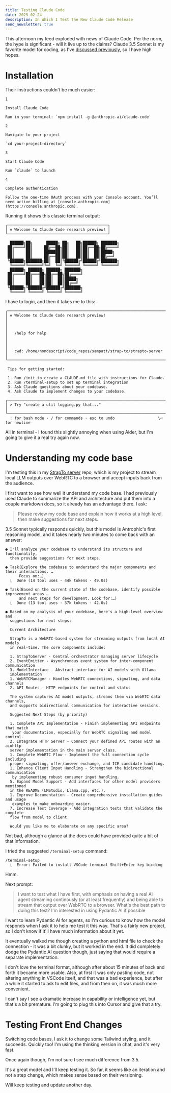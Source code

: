 ```yaml
---
title: Testing Claude Code
date: 2025-02-24
description: In Which I Test the New Claude Code Release
send_newsletter: true
---
```

This afternoon my feed exploded with news of Claude Code. Per the norm, the hype is significant - will it live up to the claims? Claude 3.5 Sonnet is my favorite model for coding, as I've [discussed previously](https://sampatt.com/blog/2025-02-09-AI), so I have high hopes.

# Installation

Their instructions couldn't be much easier:

```
1

Install Claude Code

Run in your terminal: `npm install -g @anthropic-ai/claude-code`

2

Navigate to your project

`cd your-project-directory`

3

Start Claude Code

Run `claude` to launch

4

Complete authentication

Follow the one-time OAuth process with your Console account. You’ll need active billing at [console.anthropic.com](https://console.anthropic.com).
```

Running it shows this classic terminal output:

```
╭────────────────────────────────────────────╮
│ ✻ Welcome to Claude Code research preview! │
╰────────────────────────────────────────────╯

  ██████╗██╗      █████╗ ██╗   ██╗██████╗ ███████╗
 ██╔════╝██║     ██╔══██╗██║   ██║██╔══██╗██╔════╝
 ██║     ██║     ███████║██║   ██║██║  ██║█████╗  
 ██║     ██║     ██╔══██║██║   ██║██║  ██║██╔══╝  
 ╚██████╗███████╗██║  ██║╚██████╔╝██████╔╝███████╗
  ╚═════╝╚══════╝╚═╝  ╚═╝ ╚═════╝ ╚═════╝ ╚══════╝
  ██████╗ ██████╗ ██████╗ ███████╗                
 ██╔════╝██╔═══██╗██╔══██╗██╔════╝                
 ██║     ██║   ██║██║  ██║█████╗                  
 ██║     ██║   ██║██║  ██║██╔══╝                  
 ╚██████╗╚██████╔╝██████╔╝███████╗                
  ╚═════╝ ╚═════╝ ╚═════╝ ╚══════╝
```

I have to login, and then it takes me to this:

```
╭──────────────────────────────────────────────────────────────────────╮
│ ✻ Welcome to Claude Code research preview!                           │
│                                                                      │
│   /help for help                                                     │
│                                                                      │
│   cwd: /home/nondescript/code_repos/sampatt/strap-to/strapto-server  │
╰──────────────────────────────────────────────────────────────────────╯

 Tips for getting started:

 1. Run /init to create a CLAUDE.md file with instructions for Claude.
 2. Run /terminal-setup to set up terminal integration
 3. Ask Claude questions about your codebase.
 4. Ask Claude to implement changes to your codebase.

╭─────────────────────────────────────────────────────────────────────────────────╮
│ > Try "create a util logging.py that..."                                        │
╰─────────────────────────────────────────────────────────────────────────────────╯
  ! for bash mode · / for commands · esc to undo                   \⏎ for newline
```

All in terminal - I found this slightly annoying when using Aider, but I'm going to give it a real try again now.

# Understanding my code base

I'm testing this in my [StrapTo server](https://github.com/SamPatt/strapto-server) repo, which is my project to stream local LLM outputs over WebRTC to a browser and accept inputs back from the audience.

I first want to see how well it understand my code base. I had previously used Claude to summarize the API and architecture and put them into a couple markdown docs, so it already has an advantage there. I ask:

> Please review my code base and explain how it works at a high level, then make 
  suggestions for next steps.

3.5 Sonnet typically responds quickly, but this model is Antrophic's first reasoning model, and it takes nearly two minutes to come back with an answer:

```
● I'll analyze your codebase to understand its structure and functionality,
  then provide suggestions for next steps.

● Task(Explore the codebase to understand the major components and their interactions. …
      Focus on:…)
  ⎿  Done (14 tool uses · 44k tokens · 49.0s)

● Task(Based on the current state of the codebase, identify possible improvement areas …
      and next steps for development. Look for:…)
  ⎿  Done (13 tool uses · 37k tokens · 42.0s)

● Based on my analysis of your codebase, here's a high-level overview and
  suggestions for next steps:

  Current Architecture

  StrapTo is a WebRTC-based system for streaming outputs from local AI models
  in real-time. The core components include:

  1. StrapToServer - Central orchestrator managing server lifecycle
  2. EventEmitter - Asynchronous event system for inter-component communication
  3. ModelInterface - Abstract interface for AI models with Ollama
  implementation
  1. WebRTCManager - Handles WebRTC connections, signaling, and data channels
  2. API Routes - HTTP endpoints for control and status

  The system captures AI model outputs, streams them via WebRTC data channels,
  and supports bidirectional communication for interactive sessions.

  Suggested Next Steps (by priority)

  1. Complete API Implementation - Finish implementing API endpoints that match
   your documentation, especially for WebRTC signaling and model control.
  2. Integrate HTTP Server - Connect your defined API routes with an aiohttp
  server implementation in the main server class.
  1. Complete WebRTC Flow - Implement the full connection cycle including
  proper signaling, offer/answer exchange, and ICE candidate handling.
  1. Enhance Client Input Handling - Strengthen the bidirectional communication
   by implementing robust consumer input handling.
  5. Expand Model Support - Add interfaces for other model providers mentioned
  in the README (LMStudio, Llama.cpp, etc.).
  1. Improve Documentation - Create comprehensive installation guides and usage
   examples to make onboarding easier.
  7. Increase Test Coverage - Add integration tests that validate the complete
  flow from model to client.

  Would you like me to elaborate on any specific area?
```

Not bad, although a glance at the docs could have provided quite a bit of that information.

I tried the suggested `/terminal-setup` command:

```
/terminal-setup 
  ⎿  Error: Failed to install VSCode terminal Shift+Enter key binding
```

Hmm.

Next prompt:

>I want to test what I have first, with emphasis on having a real AI agent 
  streaming continously (or at least frequently) and being able to stream that 
  output over WebRTC to a browser. What's the best path to doing this test? I'm 
  interested in using Pydantic AI if possible

I want to learn Pydantic AI for agents, so I'm curious to know how the model responds when I ask it to help me test it this way. That's a fairly new project, so I don't know if it'll have much information about it yet.

It eventually walked me though creating a python and html file to check the connection - it was a bit clunky, but it worked in the end. It did completely dodge the Pydantic AI question though, just saying that would require a separate implementation.

I don't love the terminal format, although after about 15 minutes of back and forth it became more usable. Also, at first it was only pasting code, not altering anything in VSCode itself, and that was a bad experience, but after a while it started to ask to edit files, and from then on, it was much more convenient.

I can't say I see a dramatic increase in capability or intelligence yet, but that's a bit premature. I'm going to plug this into Cursor and give that a try.

# Testing Front End Changes

Switching code bases, I ask it to change some Tailwind styling, and it succeeds. Quickly too! I'm using the thinking version in chat, and it's very fast.

Once again though, I'm not sure I see much difference from 3.5.

It's a great model and I'll keep testing it. So far, it seems like an iteration and not a step change, which makes sense based on their versioning.

Will keep testing and update another day.